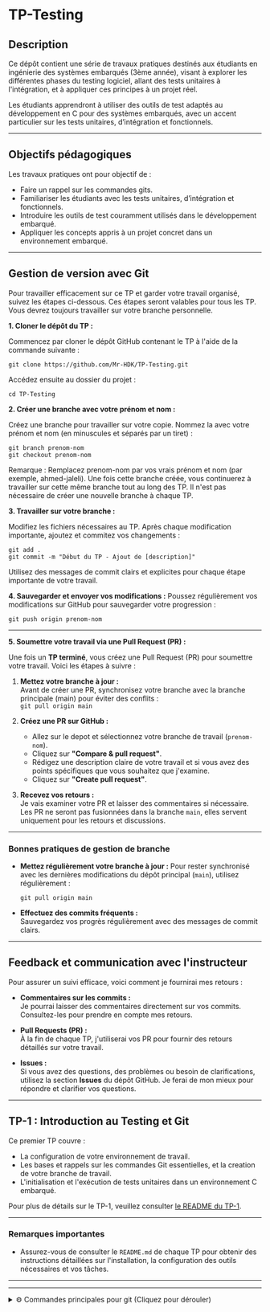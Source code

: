 # TP-Testing

## Description
Ce dépôt contient une série de travaux pratiques destinés aux étudiants en ingénierie des systèmes embarqués (3ème année), visant à explorer les différentes phases du testing logiciel, allant des tests unitaires à l'intégration, et à appliquer ces principes à un projet réel.

Les étudiants apprendront à utiliser des outils de test adaptés au développement en C pour des systèmes embarqués, avec un accent particulier sur les tests unitaires, d’intégration et fonctionnels.  

---

## Objectifs pédagogiques
Les travaux pratiques ont pour objectif de :
- Faire un rappel sur les commandes gits.
- Familiariser les étudiants avec les tests unitaires, d’intégration et fonctionnels.
- Introduire les outils de test couramment utilisés dans le développement embarqué.
- Appliquer les concepts appris à un projet concret dans un environnement embarqué.

---

## Gestion de version avec Git

Pour travailler efficacement sur ce TP et garder votre travail organisé, suivez les étapes ci-dessous. Ces étapes seront valables pour tous les TP. Vous devrez toujours travailler sur votre branche personnelle.

**1. Cloner le dépôt du TP :**

Commencez par cloner le dépôt GitHub contenant le TP à l'aide de la commande suivante :

`git clone https://github.com/Mr-HDK/TP-Testing.git`

Accédez ensuite au dossier du projet :

`cd TP-Testing`


**2. Créer une branche avec votre prénom et nom :** 

Créez une branche pour travailler sur votre copie. Nommez la avec votre prénom et nom (en minuscules et séparés par un tiret) :

`git branch prenom-nom`         
`git checkout prenom-nom`

Remarque : Remplacez prenom-nom par vos vrais prénom et nom (par exemple, ahmed-jaleli). Une fois cette branche créée, vous continuerez à travailler sur cette même branche tout au long des TP. Il n'est pas nécessaire de créer une nouvelle branche à chaque TP.

**3. Travailler sur votre branche :** 

Modifiez les fichiers nécessaires au TP. Après chaque modification importante, ajoutez et commitez vos changements :

`git add .`     
`git commit -m "Début du TP - Ajout de [description]"`

Utilisez des messages de commit clairs et explicites pour chaque étape importante de votre travail.

**4. Sauvegarder et envoyer vos modifications :** Poussez régulièrement vos modifications sur GitHub pour sauvegarder votre progression :

`git push origin prenom-nom`

---

**5. Soumettre votre travail via une Pull Request (PR) :**

Une fois un **TP terminé**, vous créez une Pull Request (PR) pour soumettre votre travail. Voici les étapes à suivre :

1. **Mettez votre branche à jour :**    
Avant de créer une PR, synchronisez votre branche avec la branche principale (main) pour éviter des conflits :  
`git pull origin main`

2. **Créez une PR sur GitHub :**
    - Allez sur le depot et sélectionnez votre branche de travail (`prenom-nom`).
    - Cliquez sur **"Compare & pull request"**.
    - Rédigez une description claire de votre travail et si vous avez des points spécifiques que vous souhaitez que j'examine.
    - Cliquez sur **"Create pull request"**.

3. **Recevez vos retours :**    
Je vais examiner votre PR et laisser des commentaires si nécessaire. Les PR ne seront pas fusionnées dans la branche `main`, elles servent uniquement pour les retours et discussions.

    
---

### Bonnes pratiques de gestion de branche

- **Mettez régulièrement votre branche à jour :**  Pour rester synchronisé avec les dernières modifications du dépôt principal (`main`), utilisez régulièrement : 

    `git pull origin main`

- **Effectuez des commits fréquents :**  
Sauvegardez vos progrès régulièrement avec des messages de commit clairs.

---

## Feedback et communication avec l'instructeur

Pour assurer un suivi efficace, voici comment je fournirai mes retours :

- **Commentaires sur les commits :**  
 Je pourrai laisser des commentaires directement sur vos commits. Consultez-les pour prendre en compte mes retours.

- **Pull Requests (PR) :**  
 À la fin de chaque TP, j'utiliserai vos PR pour fournir des retours détaillés sur votre travail.

- **Issues :**  
 Si vous avez des questions, des problèmes ou besoin de clarifications, utilisez la section **Issues** du dépôt GitHub. Je ferai de mon mieux pour répondre et clarifier vos questions.

---

## TP-1 : Introduction au Testing et Git

Ce premier TP couvre :
- La configuration de votre environnement de travail.
- Les bases et rappels sur les commandes Git essentielles, et la creation de votre branche de travail.
- L'initialisation et l'exécution de tests unitaires dans un environnement C embarqué.


Pour plus de détails sur le TP-1, veuillez consulter [le README du TP-1](TP-1/README.md).

---

### Remarques importantes
- Assurez-vous de consulter le `README.md` de chaque TP pour obtenir des instructions détaillées sur l'installation, la configuration des outils nécessaires et vos tâches.



---
---

<details>

<summary>⚙️ Commandes principales pour git (Cliquez pour dérouler)</summary>

Voici un rappel des commandes Git essentielles que vous utiliserez pour ce processus :

| **Commande** | **Description** |
| --- | --- |
| `git init` | Initialise un nouveau dépôt Git. |
| `git clone <URL>` | Clone un dépôt distant sur votre machine locale. |
| `git checkout -b <branche>` | Crée et bascule sur une nouvelle branche. |
| `git add <fichier>` | Ajoute un fichier ou un répertoire à l'index (préparation avant le commit). |
| `git commit -m "message"` | Crée un commit avec un message décrivant les changements effectués. |
| `git push origin <branche>` | Envoie vos commits locaux vers le dépôt distant sur la branche spécifiée. |
| `git pull origin main` | Récupère les dernières modifications du dépôt distant et les fusionne avec votre branche locale. |

</details>
